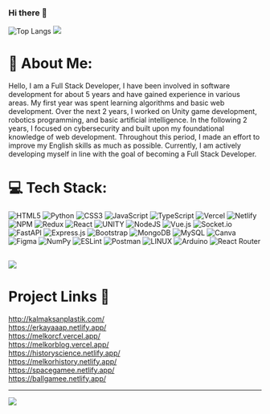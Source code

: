 ### Hi there 👋

<!--
**lMelkorl/lMelkorl** is a ✨ _special_ ✨ repository because its `README.md` (this file) appears on your GitHub profile.

Here are some ideas to get you started:

- 🔭 I’m currently working on ...
- 🌱 I’m currently learning ...
- 👯 I’m looking to collaborate on ...
- 🤔 I’m looking for help with ...
- 💬 Ask me about ...
- 📫 How to reach me: ...
- 😄 Pronouns: ...
- ⚡ Fun fact: ...
-->

![Top Langs](https://github-readme-stats.vercel.app/api?username=lmelkorl&theme=gotham&hide_border=true&include_all_commits=false&count_private=false)
![](https://github-readme-stats.vercel.app/api/top-langs/?username=lmelkorl&theme=gotham&hide_border=true&include_all_commits=false&count_private=false&layout=compact)<br/>

# 💫 About Me:
Hello, I am a Full Stack Developer, I have been involved in software development for about 5 years and have gained experience in various areas. My first year was spent learning algorithms and basic web development. Over the next 2 years, I worked on Unity game development, robotics programming, and basic artificial intelligence. In the following 2 years, I focused on cybersecurity and built upon my foundational knowledge of web development. Throughout this period, I made an effort to improve my English skills as much as possible. Currently, I am actively developing myself in line with the goal of becoming a Full Stack Developer.


# 💻 Tech Stack:
![HTML5](https://img.shields.io/badge/html5-%23E34F26.svg?style=for-the-badge&logo=html5&logoColor=white) ![Python](https://img.shields.io/badge/python-3670A0?style=for-the-badge&logo=python&logoColor=ffdd54) ![CSS3](https://img.shields.io/badge/css3-%231572B6.svg?style=for-the-badge&logo=css3&logoColor=white) ![JavaScript](https://img.shields.io/badge/javascript-%23323330.svg?style=for-the-badge&logo=javascript&logoColor=%23F7DF1E) ![TypeScript](https://img.shields.io/badge/typescript-%23007ACC.svg?style=for-the-badge&logo=typescript&logoColor=white) ![Vercel](https://img.shields.io/badge/vercel-%23000000.svg?style=for-the-badge&logo=vercel&logoColor=white) ![Netlify](https://img.shields.io/badge/netlify-%23000000.svg?style=for-the-badge&logo=netlify&logoColor=#00C7B7) ![NPM](https://img.shields.io/badge/NPM-%23000000.svg?style=for-the-badge&logo=npm&logoColor=white) ![Redux](https://img.shields.io/badge/redux-%23593d88.svg?style=for-the-badge&logo=redux&logoColor=white) ![React](https://img.shields.io/badge/react-%2320232a.svg?style=for-the-badge&logo=react&logoColor=%2361DAFB) ![UNITY](https://img.shields.io/badge/Unity-%2320232a.svg?style=for-the-badge&logo=unity&logoColor=white) ![NodeJS](https://img.shields.io/badge/node.js-6DA55F?style=for-the-badge&logo=node.js&logoColor=white) ![Vue.js](https://img.shields.io/badge/vuejs-%2335495e.svg?style=for-the-badge&logo=vuedotjs&logoColor=%234FC08D) ![Socket.io](https://img.shields.io/badge/Socket.io-black?style=for-the-badge&logo=socket.io&badgeColor=010101) ![FastAPI](https://img.shields.io/badge/FastAPI-005571?style=for-the-badge&logo=fastapi) ![Express.js](https://img.shields.io/badge/express.js-%23404d59.svg?style=for-the-badge&logo=express&logoColor=%2361DAFB) ![Bootstrap](https://img.shields.io/badge/bootstrap-%23563D7C.svg?style=for-the-badge&logo=bootstrap&logoColor=white) ![MongoDB](https://img.shields.io/badge/MongoDB-%234ea94b.svg?style=for-the-badge&logo=mongodb&logoColor=white) ![MySQL](https://img.shields.io/badge/mysql-%2300f.svg?style=for-the-badge&logo=mysql&logoColor=white) ![Canva](https://img.shields.io/badge/Canva-%2300C4CC.svg?style=for-the-badge&logo=Canva&logoColor=white) 	![Figma](https://img.shields.io/badge/figma-%23F24E1E.svg?style=for-the-badge&logo=figma&logoColor=white) ![NumPy](https://img.shields.io/badge/numpy-%23013243.svg?style=for-the-badge&logo=numpy&logoColor=white) ![ESLint](https://img.shields.io/badge/ESLint-4B3263?style=for-the-badge&logo=eslint&logoColor=white) ![Postman](https://img.shields.io/badge/Postman-FF6C37?style=for-the-badge&logo=postman&logoColor=white) ![LINUX](https://img.shields.io/badge/Linux-FCC624?style=for-the-badge&logo=linux&logoColor=black) ![Arduino](https://img.shields.io/badge/-Arduino-00979D?style=for-the-badge&logo=Arduino&logoColor=white) ![React Router](https://img.shields.io/badge/React_Router-CA4245?style=for-the-badge&logo=react-router&logoColor=white)

![]([https://github-readme-streak-stats.herokuapp.com/?user=lmelkorl&theme=gotham&hide_border=false](https://github-readme-stats.vercel.app/api?username=lMelkorl&show_icons=true&bg_color=282C35&icon_color=1CFF8E&text_color=9E9E9E&hide_border=true))
---
# Project Links 📱
http://kalmaksanplastik.com/ <br />
https://erkayaaap.netlify.app/<br />
https://melkorcf.vercel.app/<br />
https://melkorblog.vercel.app/<br />
https://historyscience.netlify.app/<br />
https://melkorhistory.netlify.app/<br />
https://spacegamee.netlify.app/ <br />
https://ballgamee.netlify.app/

---
[![](https://visitcount.itsvg.in/api?id=lmelkorl&icon=5&color=0)](https://visitcount.itsvg.in)

<!-- Proudly created with GPRM ( https://gprm.itsvg.in ) -->
